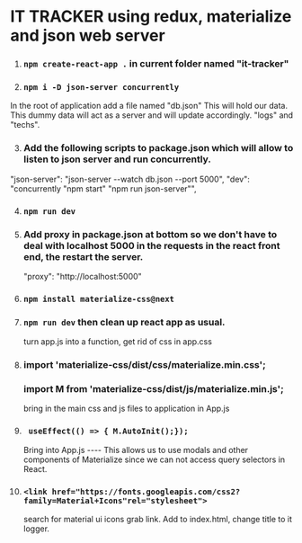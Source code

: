 # IT TRACKER using redux, materialize and json web server

1. ### `npm create-react-app .` in current folder named "it-tracker"

2. ### `npm i -D json-server concurrently`

In the root of application add a file named "db.json" This will hold our data.
This dummy data will act as a server and will update accordingly. "logs" and "techs".

3. ### Add the following scripts to package.json which will allow to listen to json server and run concurrently.

"json-server": "json-server --watch db.json --port 5000",
"dev": "concurrently \"npm start\" \"npm run json-server\"",

4. ### `npm run dev`
5. ### Add proxy in package.json at bottom so we don't have to deal with localhost 5000 in the requests in the react front end, the restart the server.

   "proxy": "http://localhost:5000"

6. ### `npm install materialize-css@next`
7. ### `npm run dev` then clean up react app as usual.
   turn app.js into a function, get rid of css in app.css
8. ### import 'materialize-css/dist/css/materialize.min.css';
   ### import M from 'materialize-css/dist/js/materialize.min.js';
   bring in the main css and js files to application in App.js
9. ### ` useEffect(() => { M.AutoInit();});`
   Bring into App.js ---- This allows us to use modals and other components of Materialize since we can not access query selectors in React.
10. ### `<link href="https://fonts.googleapis.com/css2?family=Material+Icons"rel="stylesheet">`
    search for material ui icons grab link. Add to index.html, change title to it logger.
